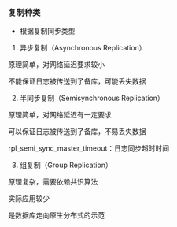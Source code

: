 ### 复制种类

* 根据复制同步类型

1. 异步复制（Asynchronous Replication）

原理简单，对网络延迟要求较小

不能保证日志被传送到了备库，可能丢失数据

2. 半同步复制（Semisynchronous Replication）

原理简单，对网络延迟有一定要求

可以保证日志被传送到了备库，不易丢失数据

rpl_semi_sync_master_timeout：日志同步超时时间

3. 组复制（Group Replication）

原理复杂，需要依赖共识算法

实际应用较少

是数据库走向原生分布式的示范
